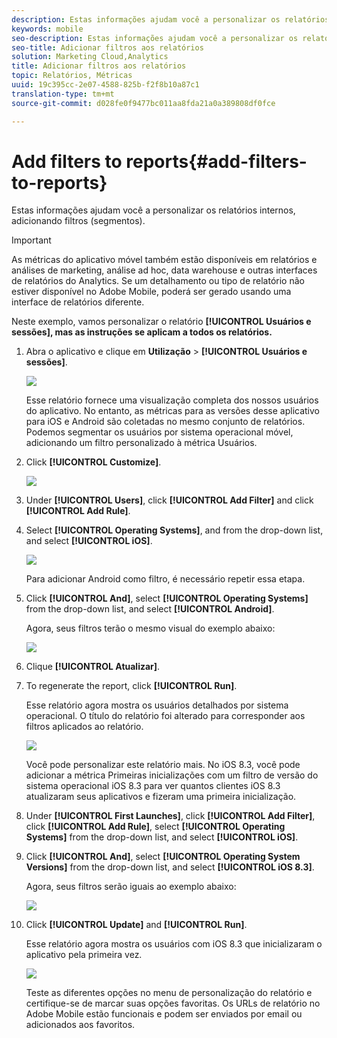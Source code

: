```yaml
---
description: Estas informações ajudam você a personalizar os relatórios internos, adicionando filtros (segmentos).
keywords: mobile
seo-description: Estas informações ajudam você a personalizar os relatórios internos, adicionando filtros (segmentos).
seo-title: Adicionar filtros aos relatórios
solution: Marketing Cloud,Analytics
title: Adicionar filtros aos relatórios
topic: Relatórios, Métricas
uuid: 19c395cc-2e07-4588-825b-f2f8b10a87c1
translation-type: tm+mt
source-git-commit: d028fe0f9477bc011aa8fda21a0a389808df0fce

---
```



# Add filters to reports{#add-filters-to-reports}

Estas informações ajudam você a personalizar os relatórios internos, adicionando filtros (segmentos).

>[!IMPORTANT]
>
>As métricas do aplicativo móvel também estão disponíveis em relatórios e análises de marketing, análise ad hoc, data warehouse e outras interfaces de relatórios do Analytics. Se um detalhamento ou tipo de relatório não estiver disponível no Adobe Mobile, poderá ser gerado usando uma interface de relatórios diferente.

Neste exemplo, vamos personalizar o relatório **[!UICONTROL Usuários e sessões], mas as instruções se aplicam a todos os relatórios.**

1. Abra o aplicativo e clique em **Utilização** &gt; **[!UICONTROL Usuários e sessões]**.

   ![](assets/customize1.png)

   Esse relatório fornece uma visualização completa dos nossos usuários do aplicativo. No entanto, as métricas para as versões desse aplicativo para iOS e Android são coletadas no mesmo conjunto de relatórios. Podemos segmentar os usuários por sistema operacional móvel, adicionando um filtro personalizado à métrica Usuários.

1. Click **[!UICONTROL Customize]**.

   ![](assets/customize2.png)

1. Under **[!UICONTROL Users]**, click **[!UICONTROL Add Filter]** and click **[!UICONTROL Add Rule]**.

1. Select **[!UICONTROL Operating Systems]**, and from the drop-down list, and select **[!UICONTROL iOS]**.

   ![](assets/customize3.png)

   Para adicionar Android como filtro, é necessário repetir essa etapa.

1. Click **[!UICONTROL And]**, select **[!UICONTROL Operating Systems]** from the drop-down list, and select **[!UICONTROL Android]**.

   Agora, seus filtros terão o mesmo visual do exemplo abaixo:

   ![](assets/customize4.png)

1. Clique **[!UICONTROL Atualizar]**.
1. To regenerate the report, click **[!UICONTROL Run]**.

   Esse relatório agora mostra os usuários detalhados por sistema operacional. O título do relatório foi alterado para corresponder aos filtros aplicados ao relatório.

   ![](assets/customize5.png)

   Você pode personalizar este relatório mais. No iOS 8.3, você pode adicionar a métrica Primeiras inicializações com um filtro de versão do sistema operacional iOS 8.3 para ver quantos clientes iOS 8.3 atualizaram seus aplicativos e fizeram uma primeira inicialização.
1. Under **[!UICONTROL First Launches]**, click **[!UICONTROL Add Filter]**, click **[!UICONTROL Add Rule]**, select **[!UICONTROL Operating Systems]** from the drop-down list, and select **[!UICONTROL iOS]**.
1. Click **[!UICONTROL And]**, select **[!UICONTROL Operating System Versions]** from the drop-down list, and select **[!UICONTROL iOS 8.3]**.

   Agora, seus filtros serão iguais ao exemplo abaixo:

   ![](assets/customize6.png)

1. Click **[!UICONTROL Update]** and **[!UICONTROL Run]**.

   Esse relatório agora mostra os usuários com iOS 8.3 que inicializaram o aplicativo pela primeira vez.

   ![](assets/customize7.png)

   Teste as diferentes opções no menu de personalização do relatório e certifique-se de marcar suas opções favoritas. Os URLs de relatório no Adobe Mobile estão funcionais e podem ser enviados por email ou adicionados aos favoritos.
